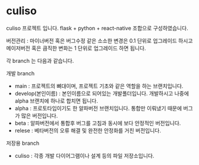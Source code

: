 # culiso

culiso 프로젝트 입니다.
flask + python + react-native 조합으로 구성하였습니다.

버전관리 : 
마이너버전 혹은 버그수정 같은 소소한 변경은 0.1 단위로 업그레이드 하시고
메이저버전 혹은 큼직한 변화는 1 단위로 업그레이드 하면 됩니다.

각 branch 는 다음과 같습니다.

개발 branch
 - main : 프로젝트의 뼈대이며, 프로젝트 기초와 같은 역할을 하는 브랜치입니다.
 - develop(본인이름) : 본인이름으로 되어있는 개발폴더입니다. 개발하시고 나중에 alpha 브랜치에 하나로 합치면 됩니다.
 - alpha : 프로토타입이기도 한 알파버전 브랜치입니다. 통합만 이뤄냈기 때문에 버그가 많은 버전입니다.
 - beta : 알파버전에서 통합후 버그를 고침과 동시에 보다 안정적인 버전입니다.
 - relese : 베타버전의 오류 해결 및 완전한 안정화를 거친 버전입니다. 

저장용 branch
 - culiso : 각종 개발 다이어그램이나 설계 등의 파일 저장소입니다.
